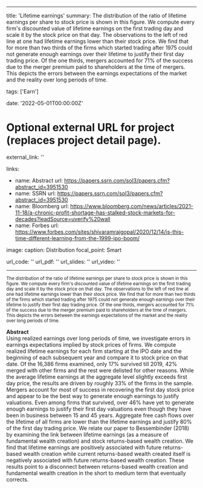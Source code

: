 
---
title: 'Lifetime earnings'
summary: The distribution of the ratio of lifetime earnings per share to stock price is shown in this figure. We compute every firm's discounted value of lifetime earnings on the first trading day and scale it by the stock price on that day. The observations to the left of red line at one had lifetime earnings lower than their stock price. We find that for more than two thirds of the firms which started trading after 1975 could not generate enough earnings over their lifetime to justify their first day trading price. Of the one thirds, mergers accounted for 71% of the success due to the merger premium paid to shareholders at the time of mergers. This depicts the errors between the earnings expectations of the market and the reality over long periods of time.   

tags: ['Earn']

date: '2022-05-01T00:00:00Z'

# Optional external URL for project (replaces project detail page).
external_link: ''

links:
  - name: Abstract
    url: https://papers.ssrn.com/sol3/papers.cfm?abstract_id=3951530
  - name: SSRN
    url: https://papers.ssrn.com/sol3/papers.cfm?abstract_id=3951530
  - name: Bloomberg
    url: https://www.bloomberg.com/news/articles/2021-11-18/a-chronic-profit-shortage-has-stalked-stock-markets-for-decades?leadSource=uverify%20wall
  - name: Forbes
    url: https://www.forbes.com/sites/shivaramrajgopal/2020/12/14/is-this-time-different-learning-from-the-1999-ipo-boom/

image: 
  caption: Distribution
  focal_point: Smart

url_code: ''
url_pdf: ''
url_slides: ''
url_video: ''

---

<sub> The distribution of the ratio of lifetime earnings per share to stock price is shown in this figure. We compute every firm's discounted value of lifetime earnings on the first trading day and scale it by the stock price on that day. The observations to the left of red line at one had lifetime earnings lower than their stock price. We find that for more than two thirds of the firms which started trading after 1975 could not generate enough earnings over their lifetime to justify their first day trading price. Of the one thirds, mergers accounted for 71% of the success due to the merger premium paid to shareholders at the time of mergers. This depicts the errors between the earnings expectations of the market and the reality over long periods of time. </sub>

**Abstract** </br> Using realized earnings over long periods of time, we investigate errors in earnings expectations implied by stock prices of firms. We compute realized lifetime earnings for each firm starting at the IPO date and the beginning of each subsequent year and compare it to stock price on that date. Of the 16,386 firms examined, only 17% survived till 2019, 42% merged with other firms and the rest were delisted for other reasons. While the average lifetime earnings at the aggregate level slightly exceeds first day price, the results are driven by roughly 33% of the firms in the sample. Mergers account for most of success in recovering the first day stock price and appear to be the best way to generate enough earnings to justify valuations. Even among firms that survived, over 46% have yet to generate enough earnings to justify their first day valuations even though they have been in business between 15 and 45 years. Aggregate free cash flows over the lifetime of all firms are lower than the lifetime earnings and justify 80% of the first day trading price. We relate our paper to Bessembinder (2018) by examining the link between lifetime earnings (as a measure of fundamental wealth creation) and stock returns-based wealth creation. We find that lifetime earnings are positively associated with future returns-based wealth creation while current returns-based wealth created itself is negatively associated with future returns-based wealth creation. These results point to a disconnect between returns-based wealth creation and fundamental wealth creation in the short to medium term that eventually corrects.
